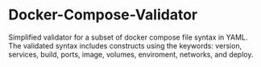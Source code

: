 # Docker-Compose-Validator

Simplified validator for a subset of docker compose file syntax in YAML. The validated syntax includes constructs using the keywords: version, services, build, ports, image, volumes, enviroment, networks, and deploy.

